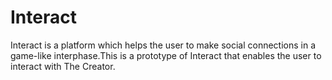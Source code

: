 # Interact

Interact is a platform which helps the user to make social connections in a game-like interphase.This is a prototype of Interact that enables the user to interact with
The Creator.
